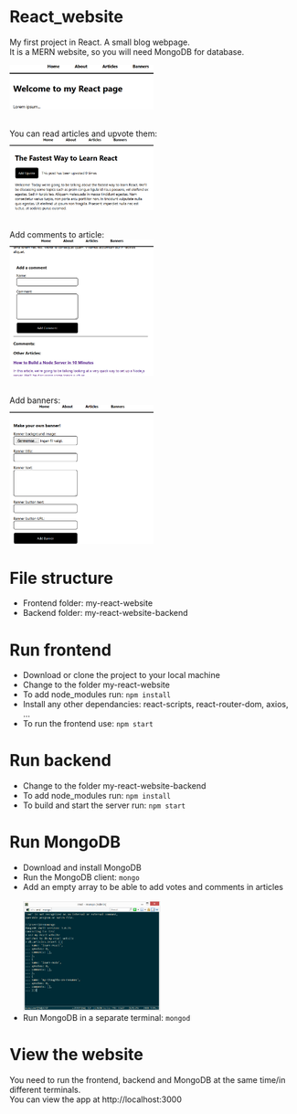 # React_website
My first project in React. A small blog webpage.
<br />It is a MERN website, so you will need MongoDB for database.

<img src="screenshots/home_screen.png" alt="ScreenShot" style="width:50%;">

<br />You can read articles and upvote them:<br />
<img src="screenshots/article_screen.png" alt="ScreenShot" style="width:50%;">

<br />Add comments to article:<br />
<img src="screenshots/comment_screen.png" alt="ScreenShot" style="width:50%;">

<br />Add banners:<br />
<img src="screenshots/banner_screen.png" alt="ScreenShot" style="width:50%;">

# File structure
<ul>
    <li>Frontend folder: my-react-website</li>
    <li>Backend folder: my-react-website-backend</li>
</ul>

# Run frontend
<ul>
    <li>Download or clone the project to your local machine</li>
    <li>Change to the folder my-react-website</li>
    <li>To add node_modules run: <code>npm install</code></li>
    <li>Install any other dependancies: react-scripts, react-router-dom, axios, ...</li>
    <li>To run the frontend use: <code>npm start</code></li>
</ul>

# Run backend
<ul>
    <li>Change to the folder my-react-website-backend</li>
    <li>To add node_modules run: <code>npm install</code></li>
    <li>To build and start the server run: <code>npm start</code></li>
</ul>

# Run MongoDB
<ul>
    <li>Download and install MongoDB</li>
    <li>Run the MongoDB client: <code>mongo</code></li>
    <li>Add an empty array to be able to add votes and comments in articles</li>
    <br /><img src="screenshots/mongo_screen.png" alt="ScreenShot" style="width:50%;">
    <li>Run MongoDB in a separate terminal: <code>mongod</code></li>
</ul>

# View the website
You need to run the frontend, backend and MongoDB at the same time/in different terminals. 
<br />You can view the app at http://localhost:3000
